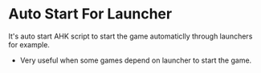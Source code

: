 # Auto Start For Launcher
It's auto start AHK script to start the game automaticlly through launchers for example.

- Very useful when some games depend on launcher to start the game.
